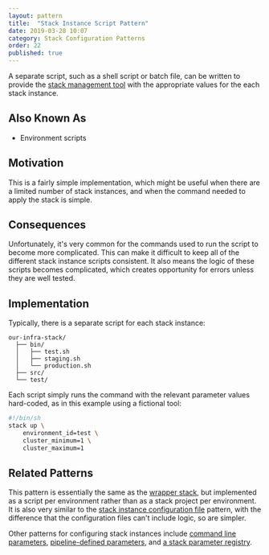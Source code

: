 ```yaml
---
layout: pattern
title:  "Stack Instance Script Pattern"
date: 2019-03-28 10:07
category: Stack Configuration Patterns
order: 22
published: true
---
```


A separate script, such as a shell script or batch file, can be written to provide the [stack management tool](/patterns/stack-concept/) with the appropriate values for the each stack instance.


## Also Known As

- Environment scripts


## Motivation

This is a fairly simple implementation, which might be useful when there are a limited number of stack instances, and when the command needed to apply the stack is simple.


## Consequences

Unfortunately, it's very common for the commands used to run the script to become more complicated. This can make it difficult to keep all of the different stack instance scripts consistent. It also means the logic of these scripts becomes complicated, which creates opportunity for errors unless they are well tested.


## Implementation

Typically, there is a separate script for each stack instance:


~~~ console
our-infra-stack/
  ├── bin/
  │   ├── test.sh
  │   ├── staging.sh
  │   └── production.sh
  ├── src/
  └── test/
~~~


Each script simply runs the command with the relevant parameter values hard-coded, as in this example using a fictional tool:

~~~ bash
#!/bin/sh
stack up \
    environment_id=test \
    cluster_minimum=1 \
    cluster_maximum=1
~~~


## Related Patterns

This pattern is essentially the same as the [wrapper stack](wrapper-stack.html), but implemented as a script per environment rather than as a stack project per environment. It is also very similar to the [stack instance configuration file](stack-instance-configuration-file.html) pattern, with the difference that the configuration files can't include logic, so are simpler.

Other patterns for configuring stack instances include [command line parameters](command-line-parameters.html), [pipeline-defined parameters](pipeline-defined-parameters.html), and [a stack parameter registry](stack-parameter-registry.html).
